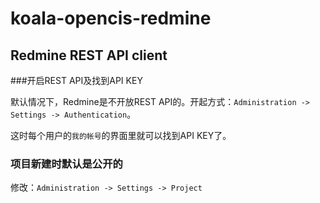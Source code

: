 koala-opencis-redmine
=====

## Redmine REST API client

###开启REST API及找到API KEY

默认情况下，Redmine是不开放REST API的。开起方式：`Administration -> Settings -> Authentication`。

这时每个用户的`我的帐号`的界面里就可以找到API KEY了。


### 项目新建时默认是公开的
修改：`Administration -> Settings -> Project`



